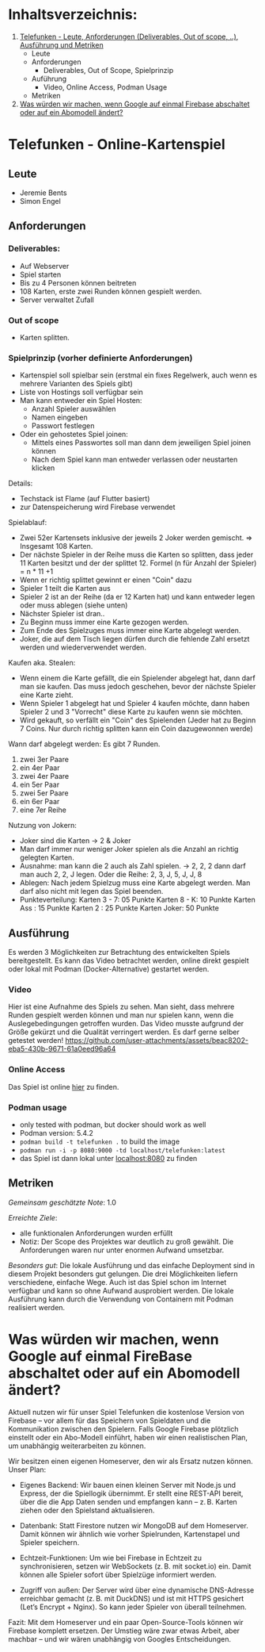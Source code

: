 # Inhaltsverzeichnis:
1. [Telefunken - Leute, Anforderungen (Deliverables, Out of scope, ..), Ausführung und Metriken](#telefunken---online-kartenspiel)
    - Leute
    - Anforderungen
        - Deliverables, Out of Scope, Spielprinzip
    - Auführung
        - Video, Online Access, Podman Usage
    - Metriken
2. [Was würden wir machen, wenn Google auf einmal Firebase abschaltet oder auf ein Abomodell ändert?](#was-würden-wir-machen-wenn-google-auf-einmal-firebase-abschaltet-oder-auf-ein-abomodell-ändert)


# Telefunken - Online-Kartenspiel

## Leute
- Jeremie Bents
- Simon Engel

## Anforderungen

### Deliverables:
- Auf Webserver
- Spiel starten
- Bis zu 4 Personen können beitreten
- 108 Karten, erste zwei Runden können gespielt werden.
- Server verwaltet Zufall

### Out of scope
- Karten splitten.

### Spielprinzip (vorher definierte Anforderungen)
- Kartenspiel soll spielbar sein (erstmal ein fixes Regelwerk, auch wenn es mehrere Varianten des Spiels gibt)
- Liste von Hostings soll verfügbar sein
- Man kann entweder ein Spiel Hosten:
   * Anzahl Spieler auswählen
   * Namen eingeben
   * Passwort festlegen
- Oder ein gehostetes Spiel joinen:
   * Mittels eines Passwortes soll man dann dem jeweiligen Spiel joinen können
   * Nach dem Spiel kann man entweder verlassen oder neustarten klicken

Details:
- Techstack ist Flame (auf Flutter basiert) 
- zur Datenspeicherung wird Firebase verwendet

Spielablauf:
- Zwei 52er Kartensets inklusive der jeweils 2 Joker werden gemischt. => Insgesamt 108 Karten.
- Der nächste Spieler in der Reihe muss die Karten so splitten, dass jeder 11 Karten besitzt und der der splittet 12. Formel (n für Anzahl der Spieler) = n * 11 +1
- Wenn er richtig splittet gewinnt er einen "Coin" dazu
- Spieler 1 teilt die Karten aus
- Spieler 2 ist an der Reihe (da er 12 Karten hat) und kann entweder legen oder muss ablegen (siehe unten)
- Nächster Spieler ist dran..
- Zu Beginn muss immer eine Karte gezogen werden.
- Zum Ende des Spielzuges muss immer eine Karte abgelegt werden.
- Joker, die auf dem Tisch liegen dürfen durch die fehlende Zahl ersetzt werden und wiederverwendet werden.

Kaufen aka. Stealen:
- Wenn einem die Karte gefällt, die ein Spielender abgelegt hat, dann darf man sie kaufen. Das muss jedoch geschehen, bevor der nächste Spieler eine Karte zieht.
- Wenn Spieler 1 abgelegt hat und Spieler 4 kaufen möchte, dann haben Spieler 2 und 3 "Vorrecht" diese Karte zu kaufen wenn sie möchten.
- Wird gekauft, so verfällt ein "Coin" des Spielenden (Jeder hat zu Beginn 7 Coins. Nur durch richtig splitten kann ein Coin dazugewonnen werde)

Wann darf abgelegt werden: Es gibt 7 Runden.
1. zwei 3er Paare
2. ein 4er Paar
3. zwei 4er Paare
4. ein 5er Paar
5. zwei 5er Paare
6. ein 6er Paar
7. eine 7er Reihe

Nutzung von Jokern:
- Joker sind die Karten -> 2 & Joker 
- Man darf immer nur weniger Joker spielen als die Anzahl an richtig gelegten Karten. 
- Ausnahme: man kann die 2 auch als Zahl spielen. -> 2, 2, 2 dann darf man auch 2, 2, J legen. Oder die Reihe: 2, 3, J, 5, J, J, 8
- Ablegen: Nach jedem Spielzug muss eine Karte abgelegt werden. Man darf also nicht mit legen das Spiel beenden.
- Punkteverteilung: Karten 3 - 7: 05 Punkte Karten 8 - K: 10 Punkte Karten Ass : 15 Punkte Karten 2 : 25 Punkte Karten Joker: 50 Punkte

## Ausführung
Es werden 3 Möglichkeiten zur Betrachtung des entwickelten Spiels bereitgestellt. Es kann das Video betrachtet werden, online direkt gespielt oder lokal mit Podman (Docker-Alternative) gestartet werden.

### Video
Hier ist eine Aufnahme des Spiels zu sehen. Man sieht, dass mehrere Runden gespielt werden können und man nur spielen kann, wenn die Auslegebedingungen getroffen wurden. Das Video musste aufgrund der Größe gekürzt und die Qualität verringert werden. Es darf gerne selber getestet werden!
https://github.com/user-attachments/assets/beac8202-eba5-430b-9671-61a0eed96a64


### Online Access
Das Spiel ist online [hier](https://telefunken.simon-engel.com/) zu finden.

### Podman usage
- only tested with podman, but docker should work as well
- Podman version: 5.4.2
- `podman build -t telefunken .` to build the image
- `podman run -i -p 8080:9000 -td localhost/telefunken:latest`
- das Spiel ist dann lokal unter [localhost:8080](localhost:8080) zu finden

## Metriken

*Gemeinsam geschätzte Note*: 1.0

*Erreichte Ziele*:
- alle funktionalen Anforderungen wurden erfüllt
- Notiz: Der Scope des Projektes war deutlich zu groß gewählt. Die Anforderungen waren nur unter enormen Aufwand umsetzbar. 

*Besonders gut*:
Die lokale Ausführung und das einfache Deployment sind in diesem Projekt besonders gut gelungen. Die drei Möglichkeiten liefern verschiedene, einfache Wege. Auch ist das Spiel schon im Internet verfügbar und kann so ohne Aufwand ausprobiert werden. Die lokale Ausführung kann durch die Verwendung von Containern mit Podman realisiert werden.


# Was würden wir machen, wenn Google auf einmal FireBase abschaltet oder auf ein Abomodell ändert?
Aktuell nutzen wir für unser Spiel Telefunken die kostenlose Version von Firebase – vor allem für das Speichern von Spieldaten und die Kommunikation zwischen den Spielern. Falls Google Firebase plötzlich einstellt oder ein Abo-Modell einführt, haben wir einen realistischen Plan, um unabhängig weiterarbeiten zu können.

Wir besitzen einen eigenen Homeserver, den wir als Ersatz nutzen können.
Unser Plan:
- Eigenes Backend:
    Wir bauen einen kleinen Server mit Node.js und Express, der die Spiellogik übernimmt. Er stellt eine REST-API bereit, über die die App Daten senden und empfangen kann – z. B. Karten ziehen oder den Spielstand aktualisieren.

- Datenbank:
    Statt Firestore nutzen wir MongoDB auf dem Homeserver. Damit können wir ähnlich wie vorher Spielrunden, Kartenstapel und Spieler speichern.

- Echtzeit-Funktionen:
    Um wie bei Firebase in Echtzeit zu synchronisieren, setzen wir WebSockets (z. B. mit socket.io) ein. Damit können alle Spieler sofort über Spielzüge informiert werden.

- Zugriff von außen:
    Der Server wird über eine dynamische DNS-Adresse erreichbar gemacht (z. B. mit DuckDNS) und ist mit HTTPS gesichert (Let’s Encrypt + Nginx). So kann jeder Spieler von überall teilnehmen.

Fazit:
Mit dem Homeserver und ein paar Open-Source-Tools können wir Firebase komplett ersetzen. Der Umstieg wäre zwar etwas Arbeit, aber machbar – und wir wären unabhängig von Googles Entscheidungen.
